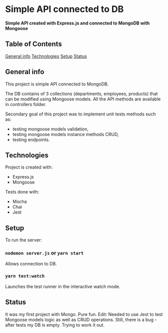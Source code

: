 # Simple API connected to DB

**Simple API created with Express.js and connected to MongoDB with Mongoose**

## Table of Contents

[General info](#general-info)
[Technologies](#technologies)
[Setup](#setup)
[Status](#status)

## General info

This project is simple API connected to MongoDB.

The DB contains of 3 collections (departments, employees, products) that can be modified using Mongoose models. All the API methods are available in controllers folder.

Secondary goal of this project was to implement unit tests methods such as:

- testing mongoose models validation,
- testing mongoose models instance methods CRUD,
- testing endpoints.

## Technologies

Project is created with:

- Express.js
- Mongoose

Tests done with:

- Mocha
- Chai
- Jest

## Setup

To run the server:

### `nodemon server.js` or `yarn start `

Allows connection to DB.

### `yarn test:watch`

Launches the test runner in the interactive watch mode.

## Status

It was my first project with Mongo. Pure fun.
Edit: Needed to use Jest to test Mongoose models logic as well as CRUD operations. Still, there is a bug - after tests my DB is empty. Trying to work it out.
